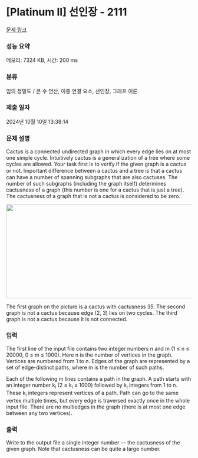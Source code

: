 # [Platinum II] 선인장 - 2111 

[문제 링크](https://www.acmicpc.net/problem/2111) 

### 성능 요약

메모리: 7324 KB, 시간: 200 ms

### 분류

임의 정밀도 / 큰 수 연산, 이중 연결 요소, 선인장, 그래프 이론

### 제출 일자

2024년 10월 10일 13:38:14

### 문제 설명

<p>Cactus is a connected undirected graph in which every edge lies on at most one simple cycle. Intuitively cactus is a generalization of a tree where some cycles are allowed. Your task first is to verify if the given graph is a cactus or not. Important diﬀerence between a cactus and a tree is that a cactus can have a number of spanning subgraphs that are also cactuses. The number of such subgraphs (including the graph itself) determines cactusness of a graph (this number is one for a cactus that is just a tree). The cactusness of a graph that is not a cactus is considered to be zero.</p>

<p><img alt="" src="https://www.acmicpc.net/upload/images/cactus.png" style="height:255px; width:563px"></p>

<p>The first graph on the picture is a cactus with cactusness 35. The second graph is not a cactus because edge (2, 3) lies on two cycles. The third graph is not a cactus because it is not connected.</p>

### 입력 

 <p>The first line of the input file contains two integer numbers n and m (1 ≤ n ≤ 20000, 0 ≤ m ≤ 1000). Here n is the number of vertices in the graph. Vertices are numbered from 1 to n. Edges of the graph are represented by a set of edge-distinct paths, where m is the number of such paths.</p>

<p>Each of the following m lines contains a path in the graph. A path starts with an integer number k<sub>i</sub> (2 ≤ k<sub>i</sub> ≤ 1000) followed by k<sub>i</sub> integers from 1 to n. These k<sub>i</sub> integers represent vertices of a path. Path can go to the same vertex multiple times, but every edge is traversed exactly once in the whole input file. There are no multiedges in the graph (there is at most one edge between any two vertices).</p>

### 출력 

 <p>Write to the output file a single integer number — the cactusness of the given graph. Note that cactusness can be quite a large number.</p>

